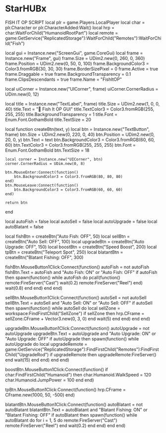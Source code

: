 # StarHUBx
FISH IT OP SCRIPT
local plr = game.Players.LocalPlayer
local char = plr.Character or plr.CharacterAdded:Wait()
local hrp = char:WaitForChild("HumanoidRootPart")
local remote = game:GetService("ReplicatedStorage"):WaitForChild("Remotes"):WaitForChild("Fish")

local gui = Instance.new("ScreenGui", game.CoreGui)
local frame = Instance.new("Frame", gui)
frame.Size = UDim2.new(0, 260, 0, 360)
frame.Position = UDim2.new(0, 50, 0, 100)
frame.BackgroundColor3 = Color3.fromRGB(30, 30, 30)
frame.BorderSizePixel = 0
frame.Active = true
frame.Draggable = true
frame.BackgroundTransparency = 0.1
frame.ClipsDescendants = true
frame.Name = "FishItOP"

local uiCorner = Instance.new("UICorner", frame)
uiCorner.CornerRadius = UDim.new(0, 12)

local title = Instance.new("TextLabel", frame)
title.Size = UDim2.new(1, 0, 0, 40)
title.Text = "🎣 Fish It OP GUI"
title.TextColor3 = Color3.fromRGB(255, 255, 255)
title.BackgroundTransparency = 1
title.Font = Enum.Font.GothamBold
title.TextSize = 20

local function createBtn(text, y)
    local btn = Instance.new("TextButton", frame)
    btn.Size = UDim2.new(0, 220, 0, 40)
    btn.Position = UDim2.new(0, 20, 0, y)
    btn.Text = text
    btn.BackgroundColor3 = Color3.fromRGB(60, 60, 60)
    btn.TextColor3 = Color3.fromRGB(255, 255, 255)
    btn.Font = Enum.Font.GothamBold
    btn.TextSize = 18

    local corner = Instance.new("UICorner", btn)
    corner.CornerRadius = UDim.new(0, 8)

    btn.MouseEnter:Connect(function()
        btn.BackgroundColor3 = Color3.fromRGB(80, 80, 80)
    end)
    btn.MouseLeave:Connect(function()
        btn.BackgroundColor3 = Color3.fromRGB(60, 60, 60)
    end)

    return btn
end

local autoFish = false
local autoSell = false
local autoUpgrade = false
local autoBlatant = false

local fishBtn = createBtn("Auto Fish: OFF", 50)
local sellBtn = createBtn("Auto Sell: OFF", 100)
local upgradeBtn = createBtn("Auto Upgrade: OFF", 150)
local boostBtn = createBtn("Speed Boost", 200)
local tpBtn = createBtn("Teleport Spot", 250)
local blatantBtn = createBtn("Blatant Fishing: OFF", 300)

fishBtn.MouseButton1Click:Connect(function()
    autoFish = not autoFish
    fishBtn.Text = autoFish and "Auto Fish: ON" or "Auto Fish: OFF"
    if autoFish then
        spawn(function()
            while autoFish do
                pcall(function()
                    remote:FireServer("Cast")
                    wait(0.2)
                    remote:FireServer("Reel")
                end)
                wait(0.8)
            end
        end)
    end
end)

sellBtn.MouseButton1Click:Connect(function()
    autoSell = not autoSell
    sellBtn.Text = autoSell and "Auto Sell: ON" or "Auto Sell: OFF"
    if autoSell then
        spawn(function()
            while autoSell do
                local sellZone = workspace:FindFirstChild("SellZone")
                if sellZone then
                    hrp.CFrame = sellZone.CFrame + Vector3.new(0, 3, 0)
                end
                wait(5)
            end
        end)
    end
end)

upgradeBtn.MouseButton1Click:Connect(function()
    autoUpgrade = not autoUpgrade
    upgradeBtn.Text = autoUpgrade and "Auto Upgrade: ON" or "Auto Upgrade: OFF"
    if autoUpgrade then
        spawn(function()
            while autoUpgrade do
                local upgradeRemote = game:GetService("ReplicatedStorage"):FindFirstChild("Remotes"):FindFirstChild("UpgradeRod")
                if upgradeRemote then
                    upgradeRemote:FireServer()
                end
                wait(15)
            end
        end)
    end
end)

boostBtn.MouseButton1Click:Connect(function()
    if char:FindFirstChild("Humanoid") then
        char.Humanoid.WalkSpeed = 120
        char.Humanoid.JumpPower = 100
    end
end)

tpBtn.MouseButton1Click:Connect(function()
    hrp.CFrame = CFrame.new(1000, 50, -500)
end)

blatantBtn.MouseButton1Click:Connect(function()
    autoBlatant = not autoBlatant
    blatantBtn.Text = autoBlatant and "Blatant Fishing: ON" or "Blatant Fishing: OFF"
    if autoBlatant then
        spawn(function()
            while autoBlatant do
                for i = 1, 5 do
                    remote:FireServer("Cast")
                    remote:FireServer("Reel")
                end
                wait(0.2)
            end
        end)
    end
end)
